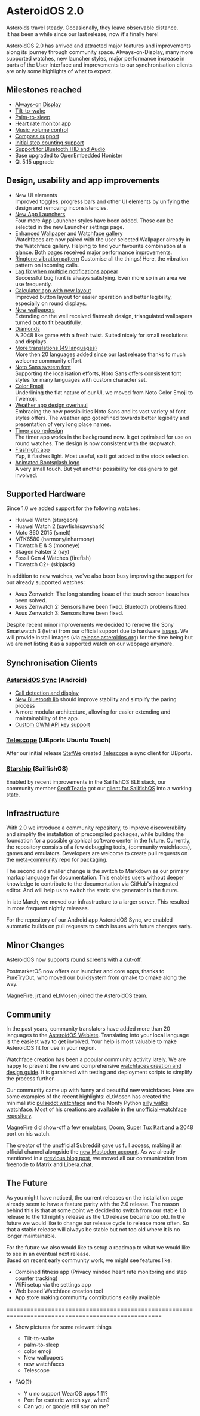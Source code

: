 
# AsteroidOS 2.0

Asteroids travel steady. Occasionally, they leave observable distance.\
It has been a while since our last release, now it's finally here!

AsteroidOS 2.0 has arrived and attracted major features and improvements along its journey through community space.
Always-on-Display, many more supported watches, new launcher styles, major performance increase in parts of the User Interface and improvements to our synchronisation clients are only some highlights of what to expect.


## Milestones reached

   * [Always-on Display](https://github.com/AsteroidOS/asteroid/issues/58)
   * [Tilt-to-wake](https://github.com/AsteroidOS/mce/pull/6)
   * [Palm-to-sleep](https://github.com/AsteroidOS/mce/pull/11)
   * [Heart rate monitor app](https://github.com/AsteroidOS/asteroid-hrm)
   * [Music volume control](https://github.com/AsteroidOS/AsteroidOSSync/pull/117)
   * [Compass support](https://github.com/AsteroidOS/asteroid-compass)
   * [Initial step counting support](https://github.com/AsteroidOS/qtsensors/pull/1)
   * [Support for Bluetooth HID and Audio](https://github.com/AsteroidOS/meta-asteroid/pull/27)
   * Base upgraded to OpenEmbedded Honister
   * Qt 5.15 upgrade


## Design, usability and app improvements

   * New UI elements  
Improved toggles, progress bars and other UI elements by unifying the design and removing inconsistencies.
   * [New App Launchers](https://github.com/AsteroidOS/asteroid-settings/pull/35)  
Four more App Launcher styles have been added. Those can be selected in the new Launcher settings page.
   * [Enhanced Wallpaper](https://github.com/AsteroidOS/asteroid-settings/pull/39) and [Watchface gallery](https://github.com/AsteroidOS/asteroid-settings/pull/40)  
Watchfaces are now paired with the user selected Wallpaper already in the Watchface gallery. Helping to find your favourite combination at a glance. Both pages received major performance improvements.
   * [Ringtone vibration pattern](https://github.com/AsteroidOS/asteroid/issues/99)
Customise all the things! Here, the vibration pattern on incoming calls.
   * [Lag fix when multiple notifications appear](https://github.com/AsteroidOS/asteroid-launcher/pull/58)  
Successful bug hunt is always satisfying. Even more so in an area we use frequently.
   * [Calculator app with new layout](https://github.com/AsteroidOS/asteroid-calculator/pull/4)  
Improved button layout for easier operation and better legibility, especially on round displays.
   * [New wallpapers](https://github.com/AsteroidOS/asteroid-wallpapers/pull/4)  
Extending on the well received flatmesh design, triangulated wallpapers turned out to fit beautifully.
   * [Diamonds](https://github.com/AsteroidOS/asteroid-diamonds)  
A 2048 like game with a fresh twist. Suited nicely for small resolutions and displays.
   * [More translations (49 languages)](https://hosted.weblate.org/projects/asteroidos/)  
More then 20 languages added since our last release thanks to much welcome community effort.
   * [Noto Sans system font](https://github.com/notofonts)  
Supporting the localisation efforts, Noto Sans offers consistent font styles for many languages with custom character set.
   * [Color Emoji](https://github.com/AsteroidOS/meta-asteroid/pull/56)  
Underlining the flat nature of our UI, we moved from Noto Color Emoji to Twemoji.
   * [Weather app design overhaul](https://github.com/AsteroidOS/asteroid-weather/pull/12)  
Embracing the new possibilities Noto Sans and its vast variety of font styles offers. The weather app got refined towards better legibility and presentation of very long place names.
   * [Timer app redesign](https://github.com/AsteroidOS/asteroid-timer/pull/10)  
The timer app works in the background now. It got optimised for use on round watches. The design is now consistent with the stopwatch.
   * [Flashlight app](https://github.com/AsteroidOS/asteroid-flashlight)  
Yup, it flashes light. Most useful, so it got added to the stock selection.
   * [Animated Bootsplash logo](https://github.com/AsteroidOS/meta-asteroid/commit/b8f4403139cabf0ff83a663968d901c668151180)  
A very small touch. But yet another possibility for designers to get involved.


## Supported Hardware

Since 1.0 we added support for the following watches:

   * Huawei Watch (sturgeon)
   * Huawei Watch 2 (sawfish/sawshark)
   * Moto 360 2015 (smelt)
   * MTK6580 (harmony/inharmony)
   * Ticwatch E \& S (mooneye)
   * Skagen Falster 2 (ray)
   * Fossil Gen 4 Watches (firefish)
   * Ticwatch C2+ (skipjack)


In addition to new watches, we've also been busy improving the support for our already supported watches:

   * Asus Zenwatch: The long standing issue of the touch screen issue has been solved.
   * Asus Zenwatch 2: Sensors have been fixed. Bluetooth problems fixed.
   * Asus Zenwatch 3: Sensors have been fixed.

Despite recent minor improvements we decided to remove the Sony Smartwatch 3 (tetra) from our official support due to hardware [issues](https://github.com/AsteroidOS/meta-tetra-hybris/issues). We will provide install images (via [release.asteroidos.org](https://release.asteroidos.org)) for the time being but we are not listing it as a supported watch on our webpage anymore.

## Synchronisation Clients

### [AsteroidOS Sync](https://f-droid.org/en/packages/org.asteroidos.sync/) (Android)

   * [Call detection and display](https://github.com/AsteroidOS/AsteroidOSSync/pull/110)
   * [New Bluetooth lib](https://github.com/AsteroidOS/AsteroidOSSync/pull/127) should improve stability and simplify the paring process
   * A more modular architecture, allowing for easier extending and maintainability of the app.
   * [Custom OWM API key support](https://github.com/AsteroidOS/AsteroidOSSync/pull/142)


### [Telescope](https://open-store.io/app/telescope.asteroidos) (UBports Ubuntu Touch)

After our initial release [StefWe](https://github.com/StefWe) created [Telescope](https://github.com/AsteroidOS/telescope) a sync client for UBports.


### [Starship](https://openrepos.net/content/asteroidos/starship) (SailfishOS)

Enabled by recent improvements in the SailfishOS BLE stack, our community member [GeoffTearle](https://github.com/GeoffTearle) got our [client for SailfishOS](https://github.com/AsteroidOS/starfish) into a working state. 



## Infrastructure

With 2.0 we introduce a community repository, to improve discoverability and simplify the installation of precompiled packages, while building the foundation for a possible graphical software center in the future. Currently, the repository consists of a few debugging tools, {community watchfaces}, games and emulators. Developers are welcome to create pull requests on the [meta-community](https://github.com/AsteroidOS/meta-asteroid-community) repo for packaging.

The second and smaller change is the switch to Markdown as our primary markup language for documentation. This enables users without deeper knowledge to contribute to the documentation via GitHub's integrated editor. And will help us to switch the static site generator in the future.

In late March, we moved our infrastructure to a larger server. This resulted in more frequent nightly releases.

For the repository of our Android app AsteroidOS Sync, we enabled automatic builds on pull requests to catch issues with future changes early.

## Minor Changes

AsteroidOS now supports [round screens with a cut-off](https://github.com/AsteroidOS/meta-asteroid/pull/41).

PostmarketOS now offers our launcher and core apps, thanks to [PureTryOut](todo), who moved our buildsystem from qmake to cmake along the way.

MagneFire, jrt and eLtMosen joined the AsteroidOS team.

## Community

In the past years, community translators have added more than 20 languages to the [AsteroidOS Weblate](https://hosted.weblate.org/projects/asteroidos/#languages). Translating into your local language is the easiest way to get involved. Your help is most valuable to make AsteroidOS fit for use in your region.

Watchface creation has been a popular community activity lately. We are happy to present the new and comprehensive [watchfaces creation and design guide](https://asteroidos.org/wiki/watchfaces-creation/). It is garnished with testing and deployment scripts to simplify the process further. 

Our community came up with funny and beautiful new watchfaces. Here are some examples of the recent highlights:
eLtMosen has created the minimalistic [pulsedot watchface](https://www.youtube.com/watch?v=UETFXGV2dgU) and the Monty Python [silly walks watchface](https://twitter.com/eLtMosen/status/1403642123338014722). Most of his creations are available in the [unofficial-watchface repository](https://github.com/AsteroidOS/unofficial-watchfaces).

MagneFire did show-off a few emulators, Doom, [Super Tux Kart](https://fosstodon.org/@MagneFire/107105850296484856) and a 2048 port on his watch.

The creator of the unofficial [Subreddit](https://www.reddit.com/r/AsteroidOS/) gave us full access, making it an official channel alongside the [new Mastodon account](https://fosstodon.org/@AsteroidOS).
As we already mentioned in a [previous blog post](https://asteroidos.org/news/farewell-freenode), we moved all our communication from freenode to Matrix and Libera.chat.

## The Future

As you might have noticed, the current releases on the installation page already seem to have a feature parity with the 2.0 release. The reason behind this is that at some point we decided to switch from our stable 1.0 release to the 1.1 nightly release as the 1.0 release became too old. In the future we would like to change our release cycle to release more often. So that a stable release will always be stable but not too old where it is no longer maintainable.


For the future we also would like to setup a roadmap to what we would like to see in an eventual next release.\
Based on recent early community work, we might see features like:

   * Combined fitness app (Privacy minded heart rate monitoring and step counter tracking)
   * WiFi setup via the settings app
   * Web based Watchface creation tool
   * App store making community contributions easily available



===================================================================================================
   * Show pictures for some relevant things
       * Tilt-to-wake
       * palm-to-sleep
       * color emoji
       * New wallpapers
       * new watchfaces
       * Telescope

   * FAQ(?)
       * Y u no support WearOS apps 1!11?
       * Port for esoteric watch xyz, when?
       * Can you or google still spy on me?
